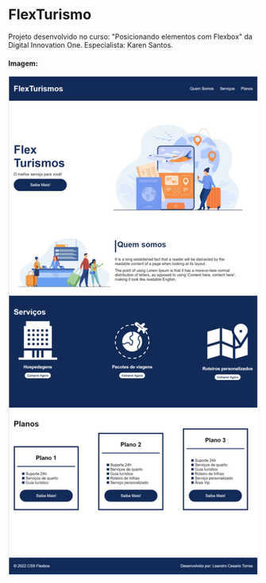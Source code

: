 # FlexTurismo

Projeto desenvolvido no curso: "Posicionando elementos com Flexbox" da Digital Innovation One.  Especialista: Karen Santos.



#### Imagem:

<img src=".\images\img-projeto-flexbox.png"  />

